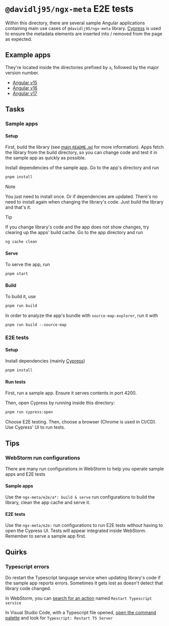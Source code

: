 # `@davidlj95/ngx-meta` E2E tests

Within this directory, there are several sample Angular applications containing main use cases of `@davidlj95/ngx-meta` library. [Cypress] is used to ensure the metadata elements are inserted into / removed from the page as expected.

[Cypress]: https://www.cypress.io/

## Example apps

They're located inside the directories prefixed by `a`, followed by the major version number.

- [Angular v15](./a15)
- [Angular v16](./a16)
- [Angular v17](./a17)

## Tasks

### Sample apps

#### Setup

First, build the library (see [main `README.md`](../../../README.md) for more information). Apps fetch the library from the build directory, so you can change code and test it in the sample app as quickly as possible.

Install dependencies of the sample app. Go to the app's directory and run

```sh
pnpm install
```

> [!NOTE]
> You just need to install once. Or if dependencies are updated. There's no need to install again when changing the library's code. Just build the library and that's it.

> [!TIP]
> If you change library's code and the app does not show changes, try clearing up the apps' build cache. Go to the app directory and run
>
> ```sh
> ng cache clean
> ```

#### Serve

To serve the app, run

```sh
pnpm start
```

#### Build

To build it, use

```sh
pnpm run build
```

In order to analyze the app's bundle with `source-map-explorer`, run it with

```
pnpm run build --source-map
```

### E2E tests

#### Setup

Install dependencies (mainly [Cypress])

```sh
pnpm install
```

#### Run tests

First, run a sample app. Ensure it serves contents in port 4200.

Then, open Cypress by running inside this directory:

```sh
pnpm run cypress:open
```

Choose E2E testing. Then, choose a browser (Chrome is used in CI/CD). Use Cypress' UI to run tests.

## Tips

### WebStorm run configurations

There are many run configurations in WebStorm to help you operate sample apps and E2E tests

#### Sample apps

Use the `ngx-meta/e2e/a*: build & serve` run configurations to build the library, clean the app cache and serve it.

#### E2E tests

Use the `ngx-meta/e2e:` run configurations to run E2E tests without having to open the Cypress UI. Tests will appear integrated inside WebStorm. Remember to serve a sample app first.

## Quirks

### Typescript errors

Do restart the Typescript language service when updating library's code if the sample app reports errors. Sometimes it gets lost as doesn't detect that library code changed.

In WebStorm, you can [search for an action](https://www.jetbrains.com/help/webstorm/searching-everywhere.html#ws_search_actions) named `Restart Typescript service`

In Visual Studio Code, with a Typescript file opened, [open the command palette](https://code.visualstudio.com/docs/getstarted/userinterface#_command-palette) and look for `Typescript: Restart TS Server`
